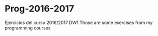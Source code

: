 # Prog-2016-2017
Ejercicios del curso 2016/2017 DW1
Those are some exercises from my programming courses
